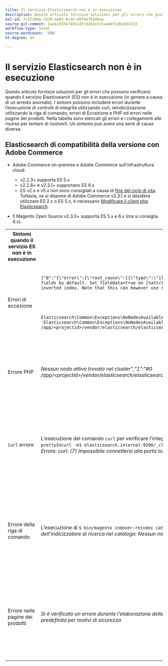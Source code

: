 ```yaml
---
title: Il servizio Elasticsearch non è in esecuzione
description: Questo articolo fornisce soluzioni per gli errori che possono verificarsi quando il servizio Elasticsearch (ES) non è in esecuzione (in genere a causa di un arresto anomalo). I sintomi possono includere errori durante l’esecuzione di controlli di integrità utilizzando curl, reindicizzazione utilizzando la riga di comando, errori di Eccezione e PHP ed errori nelle pagine dei prodotti. Nella tabella sono elencati gli errori e i collegamenti alle risorse per tentare di risolverli. Un sintomo può avere una serie di cause diverse.
exl-id: 2c2230de-cb30-4a03-8c3e-d9f44783dbae
source-git-commit: 2aeb2355b74d1cdfc62b5e7c5aa04fcd0a654733
workflow-type: tm+mt
source-wordcount: '496'
ht-degree: 0%

---
```


# Il servizio Elasticsearch non è in esecuzione

Questo articolo fornisce soluzioni per gli errori che possono verificarsi quando il servizio Elasticsearch (ES) non è in esecuzione (in genere a causa di un arresto anomalo). I sintomi possono includere errori durante l’esecuzione di controlli di integrità utilizzando curl, reindicizzazione utilizzando la riga di comando, errori di Eccezione e PHP ed errori nelle pagine dei prodotti. Nella tabella sono elencati gli errori e i collegamenti alle risorse per tentare di risolverli. Un sintomo può avere una serie di cause diverse.

## Elasticsearch di compatibilità della versione con Adobe Commerce

* Adobe Commerce on-premise e Adobe Commerce sull’infrastruttura cloud:

   * v2.2.3+ supporta ES 5.x
   * v2.2.8+ e v2.3.1+ supportano ES 6.x
   * ES v2.x e v5.x non sono consigliati a causa di [fine del ciclo di vita](https://www.elastic.co/support/eol). Tuttavia, se si dispone di Adobe Commerce v2.3.1 e si desidera utilizzare ES 2.x o ES 5.x, è necessario [Modificare il client php Elasticsearch](https://experienceleague.adobe.com/en/docs/commerce-operations/configuration-guide/search/overview-search).

* Il Magento Open Source v2.3.0+ supporta ES 5.x e 6.x (ma si consiglia 6.x).

<table>
<tr>
<th>Sintomi quando il servizio ES non è in esecuzione</th>
<th>Dettagli</th>
<th>Risorse</th>
</tr>
<tr>
<td rowspan="3">Errori di eccezione</td>
</tr>
<tr>
<td>
<code>&lbrace;"0":"&lbrace;\"error\":&lbrace;\"root_cause\":[{\"type\":\"illegal_argument_exception\",\"reason\":\"Fielddata is disabled on text fields by default. Set fielddata=true on [%attribute_code%]] in order to load fielddata in memory by uninverting the inverted index. Note that this can however use significant memory.\"}&rbrack;</code>
</td>
<td>
<a href="https://experienceleague.adobe.com/docs/commerce-knowledge-base/kb/troubleshooting/elasticsearch/elasticsearch-5-is-configured-but-search-page-does-not-load-with-fielddata-is-disabled...-error.html">L'Elasticsearch 5 è configurato, ma la pagina di ricerca non viene caricata con l'errore "Fielddata is disabled..."</a> nella Knowledge Base del supporto tecnico.
</td>
</tr>
<tr>
<td>
<code>Elasticsearch\Common\Exceptions\NoNodesAvailableException: Noticed exception 'Elasticsearch\Common\Exceptions\NoNodesAvailableException' with message 'No alive nodes found in your cluster' in /app/&lt;projectid&gt;/vendor/elasticsearch/elasticsearch/src/Elasticsearch/ConnectionPool/StaticNoPingConnectionPool.php:51</code>
</td>
<td>
Gli indici Elasticsuite non vengono eliminati.  Vedi <a href="https://experienceleague.adobe.com/docs/commerce-knowledge-base/kb/troubleshooting/elasticsearch/elasticsuite-tracking-indices-causes-problems-with-elasticsearch.html">Gli indici di tracciamento ElasticSuite causano problemi con Elasticsearch</a> nella nostra knowledge base di supporto.
 </td>
</tr>
<tr>
<td>Errore PHP</td>
<td>
<i>Nessun nodo attivo trovato nel cluster","1":"#0 /app/&lt;projectid&gt;/vendor/elasticsearch/elasticsearch/src/Elasticsearch/Transport.php</i>
</td>
<td rowspan="4">
<ul>
<li>Risorse per spazio su disco insufficiente:<ul>
<li><a href="https://www.cyberciti.biz/datacenter/linux-unix-bsd-osx-cannot-write-to-hard-disk/">8 Suggerimenti per risolvere i problemi relativi al disco rigido dei sistemi Linux e Unix, ad esempio Disco pieno o Impossibile scrivere sul disco</a></li>
<li><a href="https://serverfault.com/questions/315181/df-says-disk-is-full-but-it-is-not">serverfault: df indica che il disco è pieno, ma non</a></li>
<li><a href="https://unix.stackexchange.com/questions/125429/tracking-down-where-disk-space-has-gone-on-linux">unix.stackexchange.com: Individuazione dello spazio su disco disponibile su Linux</a></li>
<li>I file di registro non vengono archiviati con sufficiente regolarità. Consulta <a href="https://experienceleague.adobe.com/en/docs/commerce-admin/systems/action-logs/action-log-archive">Configurare l'archivio dei registri</a> nella documentazione per gli sviluppatori.</li>
<li>Le directory di sistema dei file non sono ottimizzate. Consulta <a href="https://experienceleague.adobe.com/en/docs/commerce-admin/systems/tools/developer-tools#resource-file-optimization">Ottimizzazione file</a> nella documentazione per gli sviluppatori.</li>
<li>Se le soluzioni descritte nella documentazione precedente non risolvono il problema, contatta il team dell’account Adobe per richiedere ulteriore spazio di archiviazione.</li>
</ul>
</li>
<li>Se il disco non ha esaurito lo spazio di archiviazione ma si ricevono ancora i messaggi di errore nella colonna sinistra, <a href="/help/help-center-guide/help-center/magento-help-center-user-guide.md#submit-ticket">invia un ticket di supporto</a>.</li>
</ul>
<ul>
<li>Vedi <a href="https://experienceleague.adobe.com/docs/commerce-knowledge-base/kb/troubleshooting/elasticsearch/elasticsuite-tracking-indices-causes-problems-with-elasticsearch.html">Gli indici di tracciamento ElasticSuite causano problemi con Elasticsearch</a> nella nostra knowledge base di supporto.
</li>
</ul>
</td>
</tr>
<tr>
<td><code>Curl</code> errore</td>
<td>L'esecuzione del comando <code>curl</code> per verificare l'integrità dell'Elasticsearch:<code>curl -m1 localhost:9200/_cluster/health?pretty</code>(o<code>curl -m1 elasticsearch.internal:9200/_cluster/health?pretty</code>per gli account Starter) genera l'errore seguente: <i>Errore: curl: (7) Impossibile connettersi alla porta localhost 9200: connessione rifiutata</i> </td>
</tr>
<tr>
<td>Errore della riga di comando</td>
<td>L'esecuzione di <code>$ bin/magento indexer:reindex catalogsearch_fulltext</code> genera l'errore <i>Errore sconosciuto del processo dell'indicizzatore di ricerca nel catalogo:
        Nessun nodo attivo trovato nel cluster</i>
</td>
</tr>
<tr>
<td>Errore nelle pagine dei prodotti
</td>
<td><i>Si è verificato un errore durante l'elaborazione della richiesta.
      La stampa dell'eccezione è disabilitata per impostazione predefinita per motivi di sicurezza</code></i>
</tr>
</table>
